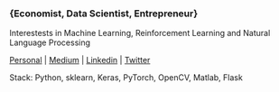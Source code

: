 ### {Economist, Data Scientist, Entrepreneur}

Interestests in Machine Learning, Reinforcement Learning and Natural Language Processing

[Personal](https://julianlopezb.github.io/)     |     [Medium](https://medium.com/@julianlopezbaasch)     |     [Linkedin](https://www.linkedin.com/in/julianlopezba/)     |     [Twitter](https://twitter.com/JulianLBaasch)

Stack: Python, sklearn, Keras, PyTorch, OpenCV, Matlab, Flask
